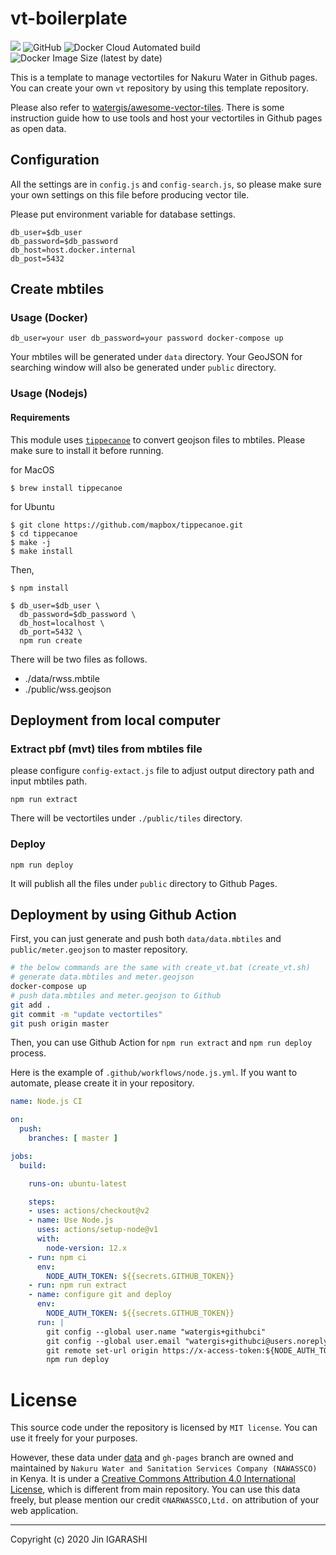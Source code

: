# vt-boilerplate
![](https://github.com/nakuruwater/vt/workflows/Node.js%20CI/badge.svg)
![GitHub](https://img.shields.io/github/license/nakuruwater/vt)
![Docker Cloud Automated build](https://img.shields.io/docker/cloud/automated/narwassco/vt)
![Docker Image Size (latest by date)](https://img.shields.io/docker/image-size/narwassco/vt)

This is a template to manage vectortiles for Nakuru Water in Github pages. You can create your own `vt` repository by using this template repository.

Please also refer to [watergis/awesome-vector-tiles](https://github.com/watergis/awesome-vector-tiles). There is some instruction guide how to use tools and host your vectortiles in Github pages as open data.

## Configuration
All the settings are in `config.js` and `config-search.js`, so please make sure your own settings on this file before producing vector tile.

Please put environment variable for database settings.
```
db_user=$db_user
db_password=$db_password
db_host=host.docker.internal
db_post=5432
```

## Create mbtiles
### Usage (Docker)

```
db_user=your user db_password=your password docker-compose up
```

Your mbtiles will be generated under `data` directory. Your GeoJSON for searching window will also be generated under `public` directory.

### Usage (Nodejs)

#### Requirements

This module uses [`tippecanoe`](https://github.com/mapbox/tippecanoe) to convert geojson files to mbtiles. Please make sure to install it before running.

for MacOS
```
$ brew install tippecanoe
```

for Ubuntu
```
$ git clone https://github.com/mapbox/tippecanoe.git
$ cd tippecanoe
$ make -j
$ make install
```

Then,

```
$ npm install

$ db_user=$db_user \
  db_password=$db_password \
  db_host=localhost \
  db_port=5432 \
  npm run create
```

There will be two files as follows.
- ./data/rwss.mbtile
- ./public/wss.geojson

## Deployment from local computer

### Extract pbf (mvt) tiles from mbtiles file
please configure `config-extact.js` file to adjust output directory path and input mbtiles path.

```
npm run extract
```

There will be vectortiles under `./public/tiles` directory.

### Deploy

```
npm run deploy
```

It will publish all the files under `public` directory to Github Pages.

## Deployment by using Github Action

First, you can just generate and push both `data/data.mbtiles` and `public/meter.geojson` to master repository.

```bash
# the below commands are the same with create_vt.bat (create_vt.sh)
# generate data.mbtiles and meter.geojson
docker-compose up
# push data.mbtiles and meter.geojson to Github
git add .
git commit -m "update vectortiles"
git push origin master
```

Then, you can use Github Action for `npm run extract` and `npm run deploy` process. 

Here is the example of `.github/workflows/node.js.yml`. If you want to automate, please create it in your repository.

```yml
name: Node.js CI

on:
  push:
    branches: [ master ]

jobs:
  build:

    runs-on: ubuntu-latest

    steps:
    - uses: actions/checkout@v2
    - name: Use Node.js
      uses: actions/setup-node@v1
      with:
        node-version: 12.x
    - run: npm ci
      env:
        NODE_AUTH_TOKEN: ${{secrets.GITHUB_TOKEN}}
    - run: npm run extract
    - name: configure git and deploy
      env:
        NODE_AUTH_TOKEN: ${{secrets.GITHUB_TOKEN}}
      run: |
        git config --global user.name "watergis+githubci"
        git config --global user.email "watergis+githubci@users.noreply.github.com"
        git remote set-url origin https://x-access-token:${NODE_AUTH_TOKEN}@github.com/{your organization name}/vt.git
        npm run deploy
```

# License

This source code under the repository is licensed by 
`MIT license`. You can use it freely for your purposes.

However, these data under [data](./data) and `gh-pages` branch are owned and maintained by `Nakuru Water and Sanitation Services Company (NAWASSCO)` in Kenya. It is under a [Creative Commons Attribution 4.0 International
License](http://creativecommons.org/licenses/by/4.0/), which is different from main repository. You can use this data freely, but please mention our credit `©NARWASSCO,Ltd.` on attribution of your web application.

---
Copyright (c) 2020 Jin IGARASHI